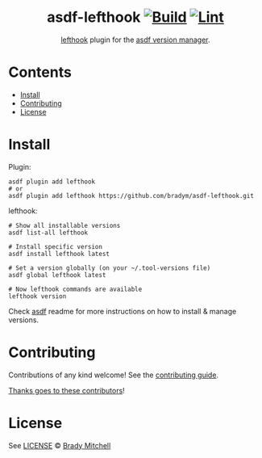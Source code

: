<div align="center">

# asdf-lefthook [![Build](https://github.com/bradym/asdf-lefthook/actions/workflows/build.yml/badge.svg)](https://github.com/bradym/asdf-lefthook/actions/workflows/build.yml) [![Lint](https://github.com/bradym/asdf-lefthook/actions/workflows/lint.yml/badge.svg)](https://github.com/bradym/asdf-lefthook/actions/workflows/lint.yml)


[lefthook](https://github.com/evilmartians/lefthook) plugin for the [asdf version manager](https://asdf-vm.com).

</div>

# Contents

- [Install](#install)
- [Contributing](#contributing)
- [License](#license)


# Install

Plugin:

```shell
asdf plugin add lefthook
# or
asdf plugin add lefthook https://github.com/bradym/asdf-lefthook.git
```

lefthook:

```shell
# Show all installable versions
asdf list-all lefthook

# Install specific version
asdf install lefthook latest

# Set a version globally (on your ~/.tool-versions file)
asdf global lefthook latest

# Now lefthook commands are available
lefthook version
```

Check [asdf](https://github.com/asdf-vm/asdf) readme for more instructions on how to
install & manage versions.

# Contributing

Contributions of any kind welcome! See the [contributing guide](contributing.md).

[Thanks goes to these contributors](https://github.com/bradym/asdf-lefthook/graphs/contributors)!

# License

See [LICENSE](LICENSE) © [Brady Mitchell](https://github.com/bradym/)
